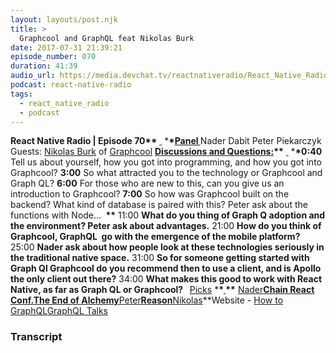 ```yaml
---
layout: layouts/post.njk
title: >
  Graphcool and GraphQL feat Nikolas Burk
date: 2017-07-31 21:39:21
episode_number: 070
duration: 41:39
audio_url: https://media.devchat.tv/reactnativeradio/React_Native_Radio_Episode_70.mp3
podcast: react-native-radio
tags:
  - react_native_radio
  - podcast
---
```


**React Native Radio | Episode 70\*\*** <u> </u> \***\*<u>Panel </u>** Nader Dabit Peter Piekarczyk Guests: [Nikolas Burk](https://twitter.com/nikolasburk?lang=en) of [Graphcool](https://www.graph.cool/) **<u>Discussions and Questions:</u>\*\*** <u> </u> \***\*0:40** Tell us about yourself, how you got into programming, and how you got into Graphcool? **3:00** So what attracted you to the technology or Graphcool and Graph QL? **6:00** For those who are new to this, can you give us an introduction to Graphcool? **7:00** So how was Graphcool built on the backend? What kind of database is paired with this? Peter ask about the functions with Node… **&nbsp;\*\*** 11:00 **What do you thing of Graph Q adoption and the environment? Peter ask about advantages.** 21:00 **How do you think of Graphcool, GraphQL&nbsp; go with the emergence of the mobile platform?** 25:00 **Nader ask about how people look at these technologies seriously in the traditional native space.** 31:00 **So for someone getting started with Graph Ql Graphcool do you recommend then to use a client, and is Apollo the only client out there?** 34:00 **What makes this good to work with React Native, as far as Graph QL or Graphcool? &nbsp;** <u>Picks</u> \***\*<u> </u>\*\*** <u>Nader</u>**[Chain React Conf.](https://infinite.red/ChainReactConf)[The End of Alchemy](https://www.amazon.com/End-Alchemy-Banking-Future-Economy/dp/0393247023)**<u>Peter</u>**[Reason](https://github.com/reasonml)**<u>Nikolas</u>\*\*Website - [How to GraphQL](https://www.howtographql.com/)[GraphQL Talks](https://www.google.com/url?sa=t&rct=j&q=&esrc=s&source=web&cd=2&cad=rja&uact=8&ved=0ahUKEwiGudnoyKDVAhXkz4MKHafID4AQFggtMAE&url=https://www.graph.cool/talks&usg=AFQjCNE-_Tf5SFMTYCKVTwdHPoWIVrV-jQ)&nbsp;

### Transcript
